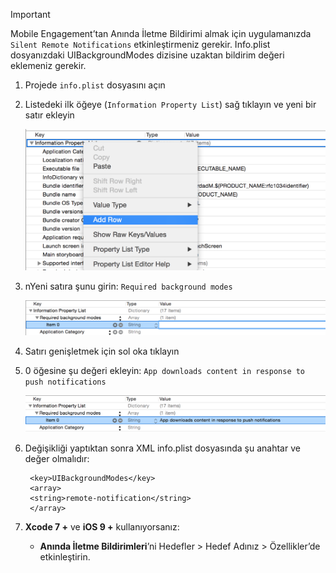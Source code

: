 > [!IMPORTANT]
> Mobile Engagement’tan Anında İletme Bildirimi almak için uygulamanızda `Silent Remote Notifications` etkinleştirmeniz gerekir. Info.plist dosyanızdaki UIBackgroundModes dizisine uzaktan bildirim değeri eklemeniz gerekir.
> 
> 

1. Projede `info.plist` dosyasını açın
2. Listedeki ilk öğeye (`Information Property List`) sağ tıklayın ve yeni bir satır ekleyin
   
    ![](./media/mobile-engagement-ios-silent-push/xcode-plist-add-silent-push1.png)
3. nYeni satıra şunu girin: `Required background modes`
   
    ![](./media/mobile-engagement-ios-silent-push/xcode-plist-add-silent-push2.png)
4. Satırı genişletmek için sol oka tıklayın
5. 0 öğesine şu değeri ekleyin: `App downloads content in response to push notifications`
   
    ![](./media/mobile-engagement-ios-silent-push/xcode-plist-add-silent-push3.png)
6. Değişikliği yaptıktan sonra XML info.plist dosyasında şu anahtar ve değer olmalıdır:
   
        <key>UIBackgroundModes</key>
        <array>
        <string>remote-notification</string>
        </array>
7. **Xcode 7 +** ve **iOS 9 +** kullanıyorsanız:
   
   * **Anında İletme Bildirimleri**’ni Hedefler > Hedef Adınız > Özellikler’de etkinleştirin.

<!--HONumber=Jun16_HO2-->


